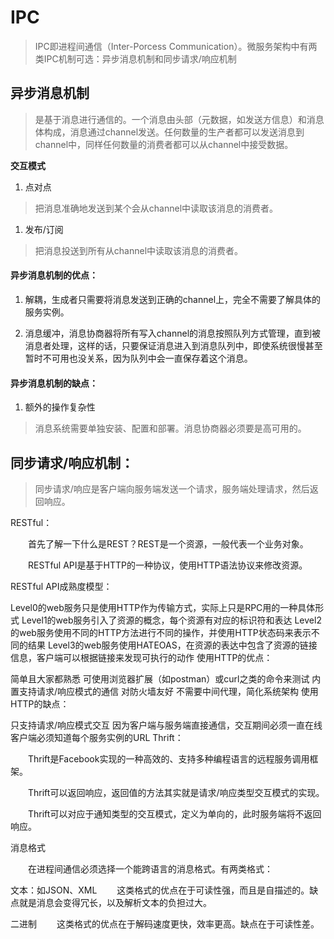 # IPC


> IPC即进程间通信（Inter-Porcess Communication）。微服务架构中有两类IPC机制可选：异步消息机制和同步请求/响应机制

## 异步消息机制
> 是基于消息进行通信的。一个消息由头部（元数据，如发送方信息）和消息体构成，消息通过channel发送。任何数量的生产者都可以发送消息到channel中，同样任何数量的消费者都可以从channel中接受数据。

**交互模式**

1. 点对点
> 把消息准确地发送到某个会从channel中读取该消息的消费者。

1. 发布/订阅
> 把消息投送到所有从channel中读取该消息的消费者。
  

#### 异步消息机制的优点：

1. 解耦，生成者只需要将消息发送到正确的channel上，完全不需要了解具体的服务实例。

2. 消息缓冲，消息协商器将所有写入channel的消息按照队列方式管理，直到被消息者处理，这样的话，只要保证消息进入到消息队列中，即使系统很慢甚至暂时不可用也没关系，因为队列中会一直保存着这个消息。

#### 异步消息机制的缺点：

1. 额外的操作复杂性
> 消息系统需要单独安装、配置和部署。消息协商器必须要是高可用的。


## 同步请求/响应机制：

> 同步请求/响应是客户端向服务端发送一个请求，服务端处理请求，然后返回响应。

RESTful：

  首先了解一下什么是REST？REST是一个资源，一般代表一个业务对象。

  RESTful API是基于HTTP的一种协议，使用HTTP语法协议来修改资源。

RESTful API成熟度模型：

Level0的web服务只是使用HTTP作为传输方式，实际上只是RPC用的一种具体形式
Level1的web服务引入了资源的概念，每个资源有对应的标识符和表达
Level2的web服务使用不同的HTTP方法进行不同的操作，并使用HTTP状态码来表示不同的结果
Level3的web服务使用HATEOAS，在资源的表达中包含了资源的链接信息，客户端可以根据链接来发现可执行的动作
使用HTTP的优点：

简单且大家都熟悉
可使用浏览器扩展（如postman）或curl之类的命令来测试
内置支持请求/响应模式的通信
对防火墙友好
不需要中间代理，简化系统架构
使用HTTP的缺点：

只支持请求/响应模式交互
因为客户端与服务端直接通信，交互期间必须一直在线
客户端必须知道每个服务实例的URL
Thrift：

  Thrift是Facebook实现的一种高效的、支持多种编程语言的远程服务调用框架。

  Thrift可以返回响应，返回值的方法其实就是请求/响应类型交互模式的实现。

  Thrift可以对应于通知类型的交互模式，定义为单向的，此时服务端将不返回响应。

消息格式

  在进程间通信必须选择一个能跨语言的消息格式。有两类格式：

文本：如JSON、XML
  这类格式的优点在于可读性强，而且是自描述的。缺点就是消息会变得冗长，以及解析文本的负担过大。

二进制
  这类格式的优点在于解码速度更快，效率更高。缺点在于可读性差。